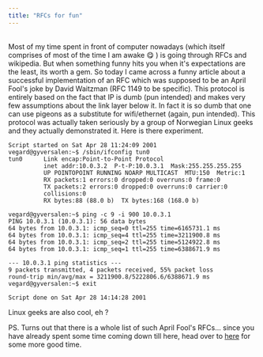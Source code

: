 ```yaml
---
title: "RFCs for fun"
---
```

<br>
Most of my time spent in front of computer nowadays (which itself comprises of most of the time I am awake &#x1F60B; ) is going through RFCs and wikipedia. But when something funny hits you when it's expectations are the least, its worth a gem. So today I came across a funny article about a successful implementation of an RFC which was supposed to be an April Fool's joke by David Waitzman (RFC 1149 to be specific). This protocol is entirely based on the fact that IP is dumb (pun intended) and makes very few assumptions about the link layer below it. In fact it is so dumb that one can use pigeons as a substitute for wifi/ethernet (again, pun intended). This protocol was actually taken seriously by a group of Norwegian Linux geeks and they actually demonstrated it. Here is there experiment.

```
Script started on Sat Apr 28 11:24:09 2001
vegard@gyversalen:~$ /sbin/ifconfig tun0
tun0      Link encap:Point-to-Point Protocol
          inet addr:10.0.3.2  P-t-P:10.0.3.1  Mask:255.255.255.255
          UP POINTOPOINT RUNNING NOARP MULTICAST  MTU:150  Metric:1
          RX packets:1 errors:0 dropped:0 overruns:0 frame:0
          TX packets:2 errors:0 dropped:0 overruns:0 carrier:0
          collisions:0
          RX bytes:88 (88.0 b)  TX bytes:168 (168.0 b)

vegard@gyversalen:~$ ping -c 9 -i 900 10.0.3.1
PING 10.0.3.1 (10.0.3.1): 56 data bytes
64 bytes from 10.0.3.1: icmp_seq=0 ttl=255 time=6165731.1 ms
64 bytes from 10.0.3.1: icmp_seq=4 ttl=255 time=3211900.8 ms
64 bytes from 10.0.3.1: icmp_seq=2 ttl=255 time=5124922.8 ms
64 bytes from 10.0.3.1: icmp_seq=1 ttl=255 time=6388671.9 ms

--- 10.0.3.1 ping statistics ---
9 packets transmitted, 4 packets received, 55% packet loss
round-trip min/avg/max = 3211900.8/5222806.6/6388671.9 ms
vegard@gyversalen:~$ exit

Script done on Sat Apr 28 14:14:28 2001
```

Linux geeks are also cool, eh ?

PS. Turns out that there is a whole list of such April Fool's RFCs... since you have already spent some time coming down till here, head over to [here](https://www.wikiwand.com/en/April_Fools%27_Day_Request_for_Comments) for some more good time.
